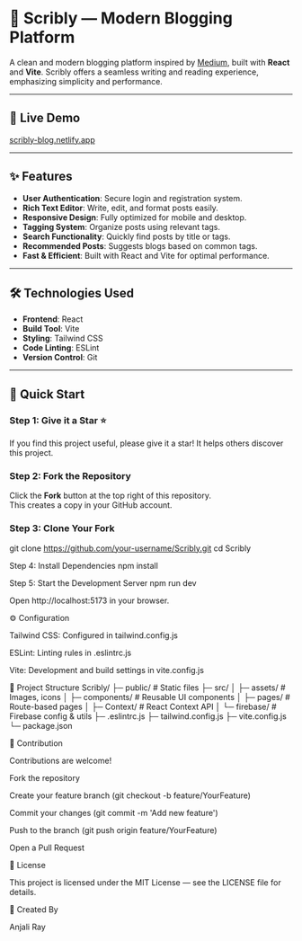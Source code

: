 # 📝 Scribly — Modern Blogging Platform

A clean and modern blogging platform inspired by [Medium](https://medium.com), built with **React** and **Vite**. Scribly offers a seamless writing and reading experience, emphasizing simplicity and performance.

---

## 🔗 Live Demo

[scribly-blog.netlify.app](https://scribly-blog.netlify.app)

---

## ✨ Features

- **User Authentication**: Secure login and registration system.  
- **Rich Text Editor**: Write, edit, and format posts easily.  
- **Responsive Design**: Fully optimized for mobile and desktop.  
- **Tagging System**: Organize posts using relevant tags.  
- **Search Functionality**: Quickly find posts by title or tags.  
- **Recommended Posts**: Suggests blogs based on common tags.  
- **Fast & Efficient**: Built with React and Vite for optimal performance.  

---

## 🛠 Technologies Used

- **Frontend**: React  
- **Build Tool**: Vite  
- **Styling**: Tailwind CSS  
- **Code Linting**: ESLint  
- **Version Control**: Git  

---

## 🚀 Quick Start

### Step 1: Give it a Star ⭐
If you find this project useful, please give it a star! It helps others discover this project.

### Step 2: Fork the Repository
Click the **Fork** button at the top right of this repository.  
This creates a copy in your GitHub account.

### Step 3: Clone Your Fork

git clone https://github.com/your-username/Scribly.git
cd Scribly

Step 4: Install Dependencies
npm install

Step 5: Start the Development Server
npm run dev

Open http://localhost:5173
 in your browser.

⚙️ Configuration

Tailwind CSS: Configured in tailwind.config.js

ESLint: Linting rules in .eslintrc.js

Vite: Development and build settings in vite.config.js

📁 Project Structure
Scribly/
├─ public/                # Static files
├─ src/
│  ├─ assets/             # Images, icons
│  ├─ components/         # Reusable UI components
│  ├─ pages/              # Route-based pages
│  ├─ Context/            # React Context API
│  └─ firebase/           # Firebase config & utils
├─ .eslintrc.js
├─ tailwind.config.js
├─ vite.config.js
└─ package.json


🤝 Contribution

Contributions are welcome!

Fork the repository

Create your feature branch (git checkout -b feature/YourFeature)

Commit your changes (git commit -m 'Add new feature')

Push to the branch (git push origin feature/YourFeature)

Open a Pull Request

📜 License

This project is licensed under the MIT License — see the LICENSE
 file for details.

👤 Created By

Anjali Ray





